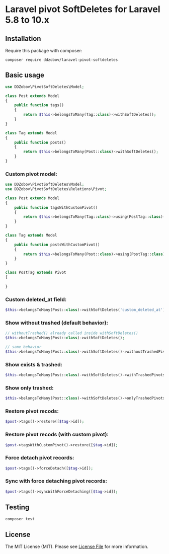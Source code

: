 # Laravel pivot SoftDeletes for Laravel 5.8 to 10.x

## Installation

Require this package with composer:
```
composer require ddzobov/laravel-pivot-softdeletes
```

## Basic usage

```php
use DDZobov\PivotSoftDeletes\Model;

class Post extends Model
{
    public function tags()
    {
        return $this->belongsToMany(Tag::class)->withSoftDeletes();
    }
}

class Tag extends Model
{
    public function posts()
    {
        return $this->belongsToMany(Post::class)->withSoftDeletes();
    }
}
```

### Custom pivot model:

```php
use DDZobov\PivotSoftDeletes\Model;
use DDZobov\PivotSoftDeletes\Relations\Pivot;

class Post extends Model
{
    public function tagsWithCustomPivot()
    {
        return $this->belongsToMany(Tag::class)->using(PostTag::class)->withSoftDeletes();
    }
}

class Tag extends Model
{
    public function postsWithCustomPivot()
    {
        return $this->belongsToMany(Post::class)->using(PostTag::class)->withSoftDeletes();
    }
}

class PostTag extends Pivot
{
    
}
```

### Custom deleted_at field:

```php
$this->belongsToMany(Post::class)->withSoftDeletes('custom_deleted_at');
```

### Show without trashed (default behavior):
```php
// withoutTrashed() already called inside withSoftDeletes()
$this->belongsToMany(Post::class)->withSoftDeletes();

// same behavior
$this->belongsToMany(Post::class)->withSoftDeletes()->withoutTrashedPivots();
```

### Show exists & trashed:
```php
$this->belongsToMany(Post::class)->withSoftDeletes()->withTrashedPivots();
```

### Show only trashed:
```php
$this->belongsToMany(Post::class)->withSoftDeletes()->onlyTrashedPivots();
```

### Restore pivot recods:
```php
$post->tags()->restore([$tag->id]);
```

### Restore pivot recods (with custom pivot):
```php
$post->tagsWithCustomPivot()->restore([$tag->id]);
```

### Force detach pivot records:
```php
$post->tags()->forceDetach([$tag->id]);
```

### Sync with force detaching pivot records:
```php
$post->tags()->syncWithForceDetaching([$tag->id]);
```

## Testing

```bash
composer test
```

## License

The MIT License (MIT). Please see [License File](LICENSE.md) for more information.
